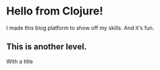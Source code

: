 # Hello from Clojure!

I made this blog platform to show off my skills. And it's fun.

## This is another level.

With a title